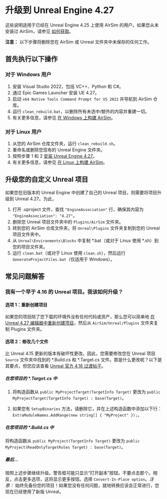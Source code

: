 # 升级到 Unreal Engine 4.27

这些说明适用于已经在 Unreal Engine 4.25 上使用 AirSim 的用户。如果您从未安装过 AirSim，请参见 [如何获取](https://github.com/microsoft/airsim#how-to-get-it)。

**注意：** 以下步骤将删除您在 AirSim 或 Unreal 文件夹中未保存的任何工作。

## 首先执行以下操作

### 对于 Windows 用户
1. 安装 Visual Studio 2022，包括 VC++、Python 和 C#。
2. 通过 Epic Games Launcher 安装 UE 4.27。
3. 启动 `x64 Native Tools Command Prompt for VS 2022` 并导航到 AirSim 仓库。
4. 运行 `clean_rebuild.bat`，以删除所有未选中/额外的内容并重建一切。
5. 有关更多信息，请参见 [在 Windows 上构建 AirSim](build_windows.md)。

### 对于 Linux 用户
1. 从您的 AirSim 仓库文件夹，运行 `clean_rebuild.sh`。
2. 重命名或删除您现有的 Unreal Engine 文件夹。
3. 按照步骤 1 和 2 [安装 Unreal Engine 4.27](build_linux.md)。
4. 有关更多信息，请参见 [在 Linux 上构建 AirSim](build_linux.md)。

## 升级您的自定义 Unreal 项目
如果您在旧版本的 Unreal Engine 中创建了自己的 Unreal 项目，则需要将项目升级到 Unreal 4.27。为此，

1. 打开 .uproject 文件，查找 `"EngineAssociation"` 行，确保其内容为 `"EngineAssociation": "4.27"`。
2. 删除您 Unreal 项目文件夹中的 `Plugins/AirSim` 文件夹。
3. 转到您的 AirSim 仓库文件夹，将 `Unreal\Plugins` 文件夹复制到您的 Unreal 项目文件夹中。
4. 从 `Unreal\Environments\Blocks` 中复制 *.bat（或对于 Linux 使用 *.sh）到您的项目文件夹。
5. 运行 `clean.bat`（或对于 Linux 使用 `clean.sh`），然后运行 `GenerateProjectFiles.bat`（仅适用于 Windows）。

## 常见问题解答

### 我有一个早于 4.16 的 Unreal 项目。我该如何升级？

#### 选项 1：重新创建项目
如果您的项目除了您下载的环境外没有任何代码或资产，那么您可以简单地 [在 Unreal 4.27 编辑器中重新创建项目](unreal_custenv.md)，然后从 `AirSim/Unreal/Plugins` 文件夹复制 Plugins 文件夹。

#### 选项 2：修改几个文件
比 Unreal 4.15 更新的版本有破坏性更改。因此，您需要修改您在 Unreal 项目 `Source` 文件夹中找到的 *.Build.cs 和 *.Target.cs 文件。那是什么更改呢？以下是其要点，但您应该查看 [Unreal 官方 4.16 过渡帖子](https://forums.unrealengine.com/showthread.php?145757-C-4-16-Transition-Guide)。

##### 在您项目的 *.Target.cs 中
1. 将构造函数从 `public MyProjectTarget(TargetInfo Target)` 更改为 `public MyProjectTarget(TargetInfo Target) : base(Target)`。

2. 如果您有 `SetupBinaries` 方法，请删除它，并在上述构造函数中添加以下行：`ExtraModuleNames.AddRange(new string[] { "MyProject" });`。

##### 在您项目的 *.Build.cs 中
将构造函数从 `public MyProject(TargetInfo Target)` 更改为 `public MyProject(ReadOnlyTargetRules Target) : base(Target)`。

##### 最后...
按照上述步骤继续升级。警告框可能只显示“打开副本”按钮。不要点击那个。相反，点击更多选项，这将显示更多按钮。选择 `Convert-In-Place option`。*注意：* 始终先备份您的项目！如果您没有任何问题，就地转换应该会正常进行，您现在已经使用了新版 Unreal。